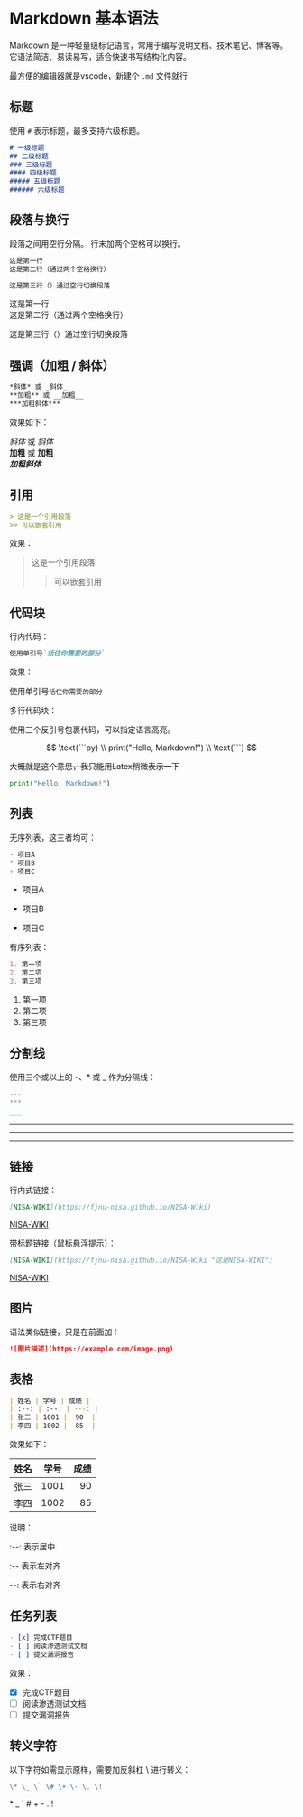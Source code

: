 # Markdown 基本语法

Markdown 是一种轻量级标记语言，常用于编写说明文档、技术笔记、博客等。它语法简洁、易读易写，适合快速书写结构化内容。

最方便的编辑器就是vscode，新建个 `.md` 文件就行

## 标题

使用 `#` 表示标题，最多支持六级标题。

```markdown
# 一级标题
## 二级标题
### 三级标题
#### 四级标题
##### 五级标题
###### 六级标题
```

## 段落与换行
段落之间用空行分隔。
行末加两个空格可以换行。

```markdown
这是第一行  
这是第二行（通过两个空格换行）

这是第三行（）通过空行切换段落
```

这是第一行  
这是第二行（通过两个空格换行）

这是第三行（）通过空行切换段落

## 强调（加粗 / 斜体）

```markdown
*斜体* 或 _斜体_  
**加粗** 或 __加粗__  
***加粗斜体***
```

效果如下：

*斜体* 或 _斜体_  
**加粗** 或 __加粗__  
***加粗斜体***

## 引用

```markdown
> 这是一个引用段落
>> 可以嵌套引用
```
效果：

> 这是一个引用段落
>> 可以嵌套引用

## 代码块

行内代码：

```markdown
使用单引号`括住你需要的部分`
```
效果：

使用单引号`括住你需要的部分`

多行代码块：

使用三个反引号包裹代码，可以指定语言高亮。

$$
\text{```py}
\\
print("Hello, Markdown!")
\\
\text{```}
$$

~~大概就是这个意思，我只能用Latex稍微表示一下~~

```py
print("Hello, Markdown!")
```

## 列表

无序列表，这三者均可：

```markdown
- 项目A
* 项目B
+ 项目C
```

- 项目A
* 项目B
+ 项目C

有序列表：

```markdown
1. 第一项
2. 第二项
3. 第三项
```

1. 第一项
2. 第二项
3. 第三项

## 分割线
使用三个或以上的 -、* 或 _ 作为分隔线：

```markdown
---
***
___
```

---
***
___

## 链接

行内式链接：

```markdown
[NISA-WIKI](https://fjnu-nisa.github.io/NISA-Wiki)
```

[NISA-WIKI](https://fjnu-nisa.github.io/NISA-Wiki)

带标题链接（鼠标悬浮提示）：

```markdown
[NISA-WIKI](https://fjnu-nisa.github.io/NISA-Wiki "这是NISA-WIKI")
```

[NISA-WIKI](https://fjnu-nisa.github.io/NISA-Wiki "这是NISA-WIKI")


## 图片

语法类似链接，只是在前面加 !

```markdown
![图片描述](https://example.com/image.png)
```

## 表格

```markdown
| 姓名 | 学号 | 成绩 |
| :--: | :--: | ---: |
| 张三 | 1001 |  90  |
| 李四 | 1002 |  85  |
```

效果如下：

| 姓名 | 学号 | 成绩 |
| :--: | :--: | ---: |
| 张三 | 1001 |  90  |
| 李四 | 1002 |  85  |

说明：

:--: 表示居中

:-- 表示左对齐

--: 表示右对齐

## 任务列表

```markdown
- [x] 完成CTF题目
- [ ] 阅读渗透测试文档
- [ ] 提交漏洞报告
```

效果：

- [x] 完成CTF题目
- [ ] 阅读渗透测试文档
- [ ] 提交漏洞报告

## 转义字符

以下字符如需显示原样，需要加反斜杠 \ 进行转义：

```markdown
\* \_ \` \# \+ \- \. \!
```


\* \_ \` \# \+ \- \. \!
